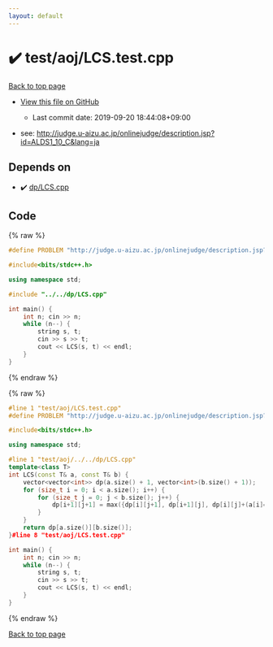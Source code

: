 ```yaml
---
layout: default
---
```


<!-- mathjax config similar to math.stackexchange -->
<script type="text/javascript" async
  src="https://cdnjs.cloudflare.com/ajax/libs/mathjax/2.7.5/MathJax.js?config=TeX-MML-AM_CHTML">
</script>
<script type="text/x-mathjax-config">
  MathJax.Hub.Config({
    TeX: { equationNumbers: { autoNumber: "AMS" }},
    tex2jax: {
      inlineMath: [ ['$','$'] ],
      processEscapes: true
    },
    "HTML-CSS": { matchFontHeight: false },
    displayAlign: "left",
    displayIndent: "2em"
  });
</script>

<script type="text/javascript" src="https://cdnjs.cloudflare.com/ajax/libs/jquery/3.4.1/jquery.min.js"></script>
<script src="https://cdn.jsdelivr.net/npm/jquery-balloon-js@1.1.2/jquery.balloon.min.js" integrity="sha256-ZEYs9VrgAeNuPvs15E39OsyOJaIkXEEt10fzxJ20+2I=" crossorigin="anonymous"></script>
<script type="text/javascript" src="../../../assets/js/copy-button.js"></script>
<link rel="stylesheet" href="../../../assets/css/copy-button.css" />


# :heavy_check_mark: test/aoj/LCS.test.cpp

<a href="../../../index.html">Back to top page</a>

* <a href="{{ site.github.repository_url }}/blob/master/test/aoj/LCS.test.cpp">View this file on GitHub</a>
    - Last commit date: 2019-09-20 18:44:08+09:00


* see: <a href="http://judge.u-aizu.ac.jp/onlinejudge/description.jsp?id=ALDS1_10_C&lang=ja">http://judge.u-aizu.ac.jp/onlinejudge/description.jsp?id=ALDS1_10_C&lang=ja</a>


## Depends on

* :heavy_check_mark: <a href="../../../library/dp/LCS.cpp.html">dp/LCS.cpp</a>


## Code

<a id="unbundled"></a>
{% raw %}
```cpp
#define PROBLEM "http://judge.u-aizu.ac.jp/onlinejudge/description.jsp?id=ALDS1_10_C&lang=ja"

#include<bits/stdc++.h>

using namespace std;

#include "../../dp/LCS.cpp"

int main() {
	int n; cin >> n;
	while (n--) {
		string s, t;
		cin >> s >> t;
		cout << LCS(s, t) << endl;
	}
}
```
{% endraw %}

<a id="bundled"></a>
{% raw %}
```cpp
#line 1 "test/aoj/LCS.test.cpp"
#define PROBLEM "http://judge.u-aizu.ac.jp/onlinejudge/description.jsp?id=ALDS1_10_C&lang=ja"

#include<bits/stdc++.h>

using namespace std;

#line 1 "test/aoj/../../dp/LCS.cpp"
template<class T>
int LCS(const T& a, const T& b) {
	vector<vector<int>> dp(a.size() + 1, vector<int>(b.size() + 1));
	for (size_t i = 0; i < a.size(); i++) {
		for (size_t j = 0; j < b.size(); j++) {
			dp[i+1][j+1] = max({dp[i][j+1], dp[i+1][j], dp[i][j]+(a[i]==b[j])});
		}
	}
	return dp[a.size()][b.size()];
}#line 8 "test/aoj/LCS.test.cpp"

int main() {
	int n; cin >> n;
	while (n--) {
		string s, t;
		cin >> s >> t;
		cout << LCS(s, t) << endl;
	}
}
```
{% endraw %}

<a href="../../../index.html">Back to top page</a>

